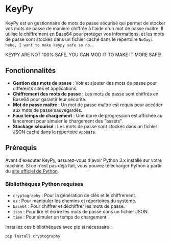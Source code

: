 # KeyPy

KeyPy est un gestionnaire de mots de passe sécurisé qui permet de stocker vos mots de passe de manière chiffrée à l'aide d'un mot de passe maître. Il utilise le chiffrement en Base64 pour protéger vos informations, et les mots de passe sont stockés dans un fichier caché dans le répertoire `NoGuys hehe, I want to make keypy safe so no.`.

KEYPY ARE NOT 100% SAFE, YOU CAN MOD IT TO MAKE IT MORE SAFE!

## Fonctionnalités

- **Gestion des mots de passe** : Voir et ajouter des mots de passe pour différents sites et applications.
- **Chiffrement des mots de passe** : Les mots de passe sont chiffrés en Base64 pour garantir leur sécurité.
- **Mot de passe maître** : Un mot de passe maître est requis pour accéder aux mots de passe sauvegardés.
- **Faux temps de chargement** : Une barre de progression est affichée au lancement pour simuler le chargement des "assets".
- **Stockage sécurisé** : Les mots de passe sont stockés dans un fichier JSON caché dans le répertoire `AppData`.

## Prérequis

Avant d'exécuter KeyPy, assurez-vous d'avoir Python 3.x installé sur votre machine. Si ce n'est pas déjà fait, vous pouvez télécharger Python à partir du [site officiel de Python](https://www.python.org/downloads/).

### Bibliothèques Python requises

- `cryptography` : Pour la génération de clés et le chiffrement.
- `os` : Pour manipuler les chemins et répertoires du système.
- `base64` : Pour chiffrer et déchiffrer les mots de passe.
- `json` : Pour lire et écrire les mots de passe dans un fichier JSON.
- `time` : Pour simuler un temps de chargement.

Installez ces bibliothèques avec pip si nécessaire :

```bash
pip install cryptography
